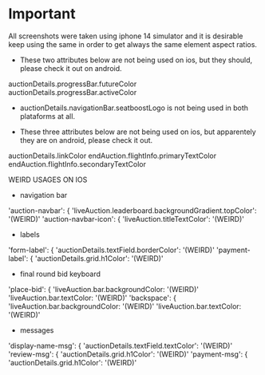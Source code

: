 # Important

All screenshots were taken using iphone 14 simulator and it is desirable keep using the same in order to get always the same element aspect ratios.


- These two attributes below are not being used on ios, but they should, please check it out on android.

auctionDetails.progressBar.futureColor
auctionDetails.progressBar.activeColor


- auctionDetails.navigationBar.seatboostLogo is not being used in both plataforms at all.

- These three attributes below are not being used on ios, but apparentely they are on android, please check it out.

auctionDetails.linkColor
endAuction.flightInfo.primaryTextColor
endAuction.flightInfo.secondaryTextColor

WEIRD USAGES ON IOS

* navigation bar

'auction-navbar': {
	'liveAuction.leaderboard.backgroundGradient.topColor': '(WEIRD)'
'auction-navbar-icon': {
	'liveAuction.titleTextColor': '(WEIRD)'

* labels 

'form-label': {
	'auctionDetails.textField.borderColor': '(WEIRD)'
'payment-label': {
	'auctionDetails.grid.h1Color': '(WEIRD)'

* final round bid keyboard

'place-bid': {
    'liveAuction.bar.backgroundColor: '(WEIRD)'
    'liveAuction.bar.textColor: '(WEIRD)'
'backspace': {
    'liveAuction.bar.backgroundColor: '(WEIRD)'
    'liveAuction.bar.textColor: '(WEIRD)'

* messages

'display-name-msg': {
	'auctionDetails.textField.textColor': '(WEIRD)'
'review-msg': {
    'auctionDetails.grid.h1Color': '(WEIRD)'
'payment-msg': {
	'auctionDetails.grid.h1Color': '(WEIRD)'


